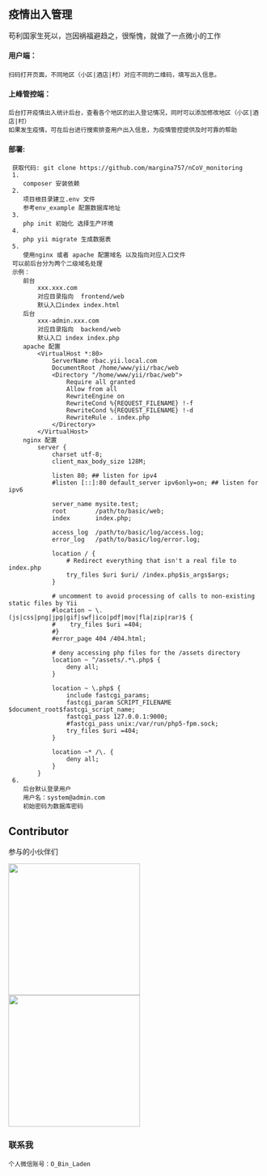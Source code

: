 
## 疫情出入管理

苟利国家生死以，岂因祸福避趋之，很惭愧，就做了一点微小的工作

#### 用户端：
    扫码打开页面，不同地区（小区|酒店|村）对应不同的二维码，填写出入信息。
#### 上峰管控端：
    后台打开疫情出入统计后台，查看各个地区的出入登记情况，同时可以添加修改地区（小区|酒店|村）
    如果发生疫情，可在后台进行搜索排查用户出入信息，为疫情管控提供及时可靠的帮助
    
#### 部署:
     获取代码: git clone https://github.com/margina757/nCoV_monitoring  
     1.
        composer 安装依赖
     2.
        项目根目录建立.env 文件
        参考env_example 配置数据库地址
     3.
        php init 初始化 选择生产环境
     4.
        php yii migrate 生成数据表
     5.
        使用nginx 或者 apache 配置域名 以及指向对应入口文件
     可以前后台分为两个二级域名处理
     示例：
        前台
            xxx.xxx.com
            对应目录指向  frontend/web 
            默认入口index index.html
        后台
            xxx-admin.xxx.com
            对应目录指向  backend/web
            默认入口 index index.php
        apache 配置    
            <VirtualHost *:80>
                ServerName rbac.yii.local.com
                DocumentRoot /home/www/yii/rbac/web
                <Directory "/home/www/yii/rbac/web">
                    Require all granted
                    Allow from all
                    RewriteEngine on
                    RewriteCond %{REQUEST_FILENAME} !-f
                    RewriteCond %{REQUEST_FILENAME} !-d
                    RewriteRule . index.php
                </Directory>
            </VirtualHost>
        nginx 配置
            server {
                charset utf-8;
                client_max_body_size 128M;
            
                listen 80; ## listen for ipv4
                #listen [::]:80 default_server ipv6only=on; ## listen for ipv6
            
                server_name mysite.test;
                root        /path/to/basic/web;
                index       index.php;
            
                access_log  /path/to/basic/log/access.log;
                error_log   /path/to/basic/log/error.log;
            
                location / {
                    # Redirect everything that isn't a real file to index.php
                    try_files $uri $uri/ /index.php$is_args$args;
                }
            
                # uncomment to avoid processing of calls to non-existing static files by Yii
                #location ~ \.(js|css|png|jpg|gif|swf|ico|pdf|mov|fla|zip|rar)$ {
                #    try_files $uri =404;
                #}
                #error_page 404 /404.html;
            
                # deny accessing php files for the /assets directory
                location ~ ^/assets/.*\.php$ {
                    deny all;
                }
                
                location ~ \.php$ {
                    include fastcgi_params;
                    fastcgi_param SCRIPT_FILENAME $document_root$fastcgi_script_name;
                    fastcgi_pass 127.0.0.1:9000;
                    #fastcgi_pass unix:/var/run/php5-fpm.sock;
                    try_files $uri =404;
                }
            
                location ~* /\. {
                    deny all;
                }
            }
     6.
        后台默认登录用户
        用户名：system@admin.com
        初始密码为数据库密码
## Contributor
参与的小伙伴们

<a href="https://github.com/gsalpha">
    <img alt="" width="260" height="260" class="avatar width-full height-full avatar-before-user-status" src="https://avatars2.githubusercontent.com/u/21122282?s=460&amp;v=4">
</a>

<a href="https://github.com/flyflyhe">
    <img alt="" width="260" height="260" class="avatar width-full height-full rounded-2" src="https://avatars1.githubusercontent.com/u/11418176?s=460&amp;v=4">
</a>

### 联系我
    个人微信账号：O_Bin_Laden
